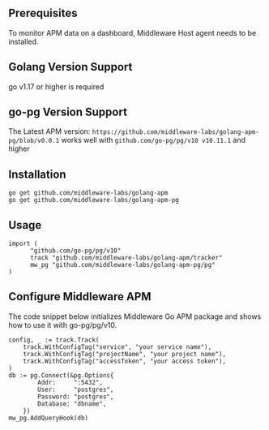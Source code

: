 ## Prerequisites

To monitor APM data on a dashboard, Middleware Host agent needs to be installed.

## Golang Version Support

go v1.17 or higher is required

## go-pg Version Support 

The Latest APM version: 
`https://github.com/middleware-labs/golang-apm-pg/blob/v0.0.1`
works well with `github.com/go-pg/pg/v10 v10.11.1` and higher


## Installation

```
go get github.com/middleware-labs/golang-apm
go get github.com/middleware-labs/golang-apm-pg
```

## Usage

```
import (
      "github.com/go-pg/pg/v10"
	  track "github.com/middleware-labs/golang-apm/tracker"
	  mw_pg "github.com/middleware-labs/golang-apm-pg/pg"
)
```

## Configure Middleware APM

The code snippet below initializes Middleware Go APM package and shows how to use it with go-pg/pg/v10.

```
config, _ := track.Track(
    track.WithConfigTag("service", "your service name"),
    track.WithConfigTag("projectName", "your project name"),
    track.WithConfigTag("accessToken", "your access token"),
)
db := pg.Connect(&pg.Options{
		Addr:     ":5432",
		User:     "postgres",
		Password: "postgres",
		Database: "dbname",
	})
mw_pg.AddQueryHook(db)
```

